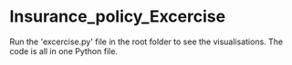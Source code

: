 # Insurance_policy_Excercise

Run the 'excercise.py' file in the root folder to see the visualisations. The code is all in one Python file. 
